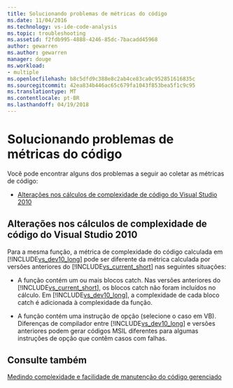 ```yaml
---
title: Solucionando problemas de métricas do código
ms.date: 11/04/2016
ms.technology: vs-ide-code-analysis
ms.topic: troubleshooting
ms.assetid: f2fdb995-4888-4246-85dc-7bacadd45968
author: gewarren
ms.author: gewarren
manager: douge
ms.workload:
- multiple
ms.openlocfilehash: b8c5dfd9c388e8c2ab4ce83ca0c952851616835c
ms.sourcegitcommit: 42ea834b446ac65c679fa1043f853bea5f1c9c95
ms.translationtype: MT
ms.contentlocale: pt-BR
ms.lasthandoff: 04/19/2018
---
```

# <a name="troubleshooting-code-metrics-issues"></a>Solucionando problemas de métricas do código
Você pode encontrar alguns dos problemas a seguir ao coletar as métricas de código:

-   [Alterações nos cálculos de complexidade de código do Visual Studio 2010](#Changes_in_Visual_Studio_2010_code_complexity_calculations)

##  <a name="Changes_in_Visual_Studio_2010_code_complexity_calculations"></a>Alterações nos cálculos de complexidade de código do Visual Studio 2010
 Para a mesma função, a métrica de complexidade do código calculada em [!INCLUDE[vs_dev10_long](../code-quality/includes/vs_dev10_long_md.md)] pode ser diferente da métrica calculada por versões anteriores do [!INCLUDE[vs_current_short](../code-quality/includes/vs_current_short_md.md)] nas seguintes situações:

-   A função contém um ou mais blocos catch. Nas versões anteriores do [!INCLUDE[vs_current_short](../code-quality/includes/vs_current_short_md.md)], os blocos catch não foram incluídos no cálculo. Em [!INCLUDE[vs_dev10_long](../code-quality/includes/vs_dev10_long_md.md)], a complexidade de cada bloco catch é adicionada à complexidade da função.

-   A função contém uma instrução de opção (selecione o caso em VB). Diferenças de compilador entre [!INCLUDE[vs_dev10_long](../code-quality/includes/vs_dev10_long_md.md)] e versões anteriores podem gerar códigos MSIL diferentes para algumas instruções de opção que contêm casos com falhas.

## <a name="see-also"></a>Consulte também
 [Medindo complexidade e facilidade de manutenção do código gerenciado](../code-quality/measuring-complexity-and-maintainability-of-managed-code.md)